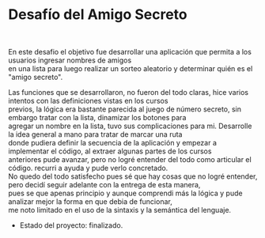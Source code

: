 <h1>Desafío del Amigo Secreto</h1> <br>
<p>En este desafio el objetivo fue desarrollar una aplicación que permita a los usuarios ingresar nombres de amigos <br>
  en una lista para luego realizar un sorteo aleatorio y determinar quién es el "amigo secreto". <br>

Las funciones que se desarrollaron, no fueron del todo claras, hice varios intentos con las definiciones vistas en los cursos <br>
previos, la lógica era bastante parecida al juego de número secreto, sin embargo tratar con la lista, dinamizar los botones para <br>
agregar un nombre en la lista, tuvo sus complicaciones para mi. Desarrolle la idea general a mano para tratar de marcar una ruta <br>
donde pudiera definir la secuencia de la aplicación y empezar a implementar el código, al extraer algunas partes de los cursos <br>
anteriores pude avanzar, pero no logré entender del todo como articular el código. recurri a ayuda y pude verlo concretado. <br>
No quedo del todo satisfecho pues sé que hay cosas que no logré entender, pero decidí seguir adelante con la entrega de esta manera, <br>
pues se que apenas principio y aunque comprendi más la lógica y pude analizar mejor la forma en que debia de funcionar, <br>
me noto limitado en el uso de la sintaxis y la semántica del lenguaje.

- Estado del proyecto: finalizado.
